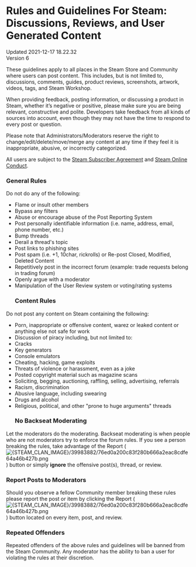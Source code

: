 # Rules and Guidelines For Steam: Discussions, Reviews, and User Generated Content
Updated 2021-12-17 18.22.32  
Version 6  

These guidelines apply to all places in the Steam Store and Community where users can post content. This includes, but is not limited to, discussions, comments, guides, product reviews, screenshots, artwork, videos, tags, and Steam Workshop.  
  
When providing feedback, posting information, or discussing a product in Steam, whether it’s negative or positive, please make sure you are being relevant, constructive and polite. Developers take feedback from all kinds of sources into account, even though they may not have the time to respond to every post or question.  
  
Please note that Administrators/Moderators reserve the right to change/edit/delete/move/merge any content at any time if they feel it is inappropriate, abusive, or incorrectly categorized.  
  
All users are subject to the [Steam Subscriber Agreement](https://store.steampowered.com/subscriber_agreement/) and [Steam Online Conduct](https://store.steampowered.com/online_conduct/).  
  
### General Rules
Do not do any of the following:  
  
* Flame or insult other members
* Bypass any filters
* Abuse or encourage abuse of the Post Reporting System
* Post personally identifiable information (i.e. name, address, email, phone number, etc.)
* Bump threads
* Derail a thread's topic
* Post links to phishing sites
* Post spam (i.e. +1, 10char, rickrolls) or Re-post Closed, Modified, Deleted Content
* Repetitively post in the incorrect forum (example: trade requests belong in trading forum)
* Openly argue with a moderator
* Manipulation of the User Review system or voting/rating systems
  ### Content Rules
Do not post any content on Steam containing the following:  
  
* Porn, inappropriate or offensive content, warez or leaked content or anything else not safe for work
* Discussion of piracy including, but not limited to:
* Cracks
* Key generators
* Console emulators
* Cheating, hacking, game exploits
* Threats of violence or harassment, even as a joke
* Posted copyright material such as magazine scans
* Soliciting, begging, auctioning, raffling, selling, advertising, referrals
* Racism, discrimination
* Abusive language, including swearing
* Drugs and alcohol
* Religious, political, and other "prone to huge arguments" threads
  ### No Backseat Moderating
Let the moderators do the moderating. Backseat moderating is when people who are not moderators try to enforce the forum rules. If you see a person breaking the rules, take advantage of the Report (![{STEAM_CLAN_IMAGE}/39983882/76ed0a200c83f280b666a2eac8cdfe64a46b427b.png]({STEAM_CLAN_IMAGE}/39983882/76ed0a200c83f280b666a2eac8cdfe64a46b427b.png)) button or simply **ignore** the offensive post(s), thread, or review.  
  
### Report Posts to Moderators
Should you observe a fellow Community member breaking these rules please report the post or item by clicking the Report (![{STEAM_CLAN_IMAGE}/39983882/76ed0a200c83f280b666a2eac8cdfe64a46b427b.png]({STEAM_CLAN_IMAGE}/39983882/76ed0a200c83f280b666a2eac8cdfe64a46b427b.png)) button located on every item, post, and review.  
  
### Repeated Offenders
Repeated offenders of the above rules and guidelines will be banned from the Steam Community. Any moderator has the ability to ban a user for violating the rules at their discretion.